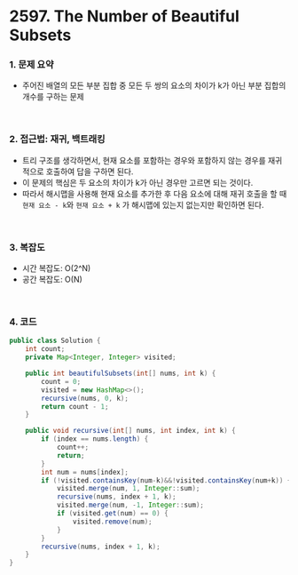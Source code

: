 # 2597. The Number of Beautiful Subsets

### 1. 문제 요약

- 주어진 배열의 모든 부분 집합 중 모든 두 쌍의 요소의 차이가 k가 아닌 부분 집합의 개수를 구하는 문제

<br>

### 2. 접근법: 재귀, 백트래킹

- 트리 구조를 생각하면서, 현재 요소를 포함하는 경우와 포함하지 않는 경우를 재귀적으로 호출하여 답을 구하면 된다.
- 이 문제의 핵심은 두 요소의 차이가 k가 아닌 경우만 고르면 되는 것이다.
- 따라서 해시맵을 사용해 현재 요소를 추가한 후 다음 요소에 대해 재귀 호출을 할 때 `현재 요소 - k`와 `현재 요소 + k` 가 해시맵에 있는지 없는지만 확인하면 된다.

<br>

### 3. 복잡도

- 시간 복잡도: O(2^N)
- 공간 복잡도: O(N)

<br>

### 4. 코드

``` Java
public class Solution {
    int count;
    private Map<Integer, Integer> visited;

    public int beautifulSubsets(int[] nums, int k) {
        count = 0;
        visited = new HashMap<>();
        recursive(nums, 0, k);
        return count - 1;
    }

    public void recursive(int[] nums, int index, int k) {
        if (index == nums.length) {
            count++;
            return;
        }
        int num = nums[index];
        if (!visited.containsKey(num-k)&&!visited.containsKey(num+k)) {
            visited.merge(num, 1, Integer::sum);
            recursive(nums, index + 1, k);
            visited.merge(num, -1, Integer::sum);
            if (visited.get(num) == 0) {
                visited.remove(num);
            }
        }
        recursive(nums, index + 1, k);
    }
}

```
